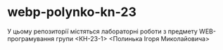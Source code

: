 # webp-polynko-kn-23
 У цьому репозиторії містяться лабораторні роботи з предмету WEB-програмування групи <КН-23-1> <Полинька Ігоря Миколайовича>
